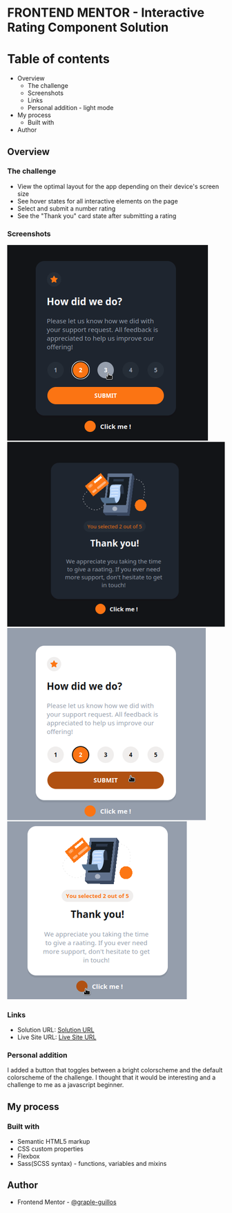 # FRONTEND MENTOR - Interactive Rating Component Solution

# Table of contents
- Overview
    - The challenge
    - Screenshots
    - Links
    - Personal addition - light mode
- My process
    - Built with
- Author

## Overview

### The challenge

- View the optimal layout for the app depending on their device's screen size
- See hover states for all interactive elements on the page
- Select and submit a number rating
- See the "Thank you" card state after submitting a rating

### Screenshots

![screenshot](screenshots/screenshot.png)
![screenshot](screenshots/thanku.png)
![screenshot](screenshots/lm-screenshot.png)
![screenshot](screenshots/lm-thanku.png)

### Links

- Solution URL: [Solution URL](https://github.com/graple-guillos/fem-interactive-rating-component)
- Live Site URL: [Live Site URL](https://fem-interactive-rating-component-ten.vercel.app/)

### Personal addition

I added a button that toggles between a bright colorscheme and the default colorscheme of the challenge. I thought that it 
would be interesting and a challenge to me as a javascript beginner.

## My process

### Built with 

- Semantic HTML5 markup
- CSS custom properties
- Flexbox
- Sass(SCSS syntax) - functions, variables and mixins

## Author

- Frontend Mentor - [@graple-guillos](frontendmentor.io/profile/graple-guillos)
